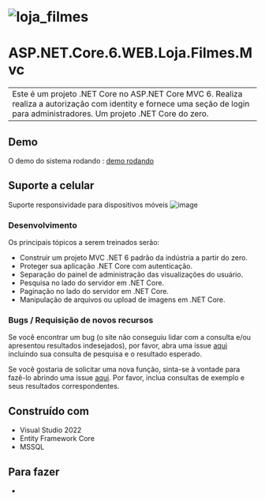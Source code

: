 # ![loja_filmes](https://github.com/suarezrafael/ASP.NET.Core.6.WEB.Loja.Filmes.Mvc/assets/29218714/05a7e663-736b-485c-9afb-b91f84466a48)

# ASP.NET.Core.6.WEB.Loja.Filmes.Mvc
<table>
<tr>
<td>
Este é um projeto .NET Core no ASP.NET Core MVC 6.
Realiza realiza a autorização com identity e fornece uma seção de login para administradores. 
Um projeto .NET Core do zero.
</td>
</tr>
</table>

## Demo
O demo do sistema rodando :  [demo rodando](http://lojafilmesaspnet.somee.com/)

## Suporte a celular
Suporte responsividade para dispositivos móveis
![image](https://github.com/suarezrafael/ASP.NET.Core.6.WEB.Loja.Filmes.Mvc/assets/29218714/5672cd5e-c0c8-404b-94ae-aef81b105ee1)


### Desenvolvimento
Os principais tópicos a serem treinados serão:

- Construir um projeto MVC .NET 6 padrão da indústria a partir do zero.
- Proteger sua aplicação .NET Core com autenticação.
- Separação do painel de administração das visualizações do usuário.
- Pesquisa no lado do servidor em .NET Core.
- Paginação no lado do servidor em .NET Core.
- Manipulação de arquivos ou upload de imagens em .NET Core.

### Bugs / Requisição de novos recursos

Se você encontrar um bug (o site não conseguiu lidar com a consulta e/ou apresentou resultados indesejados), por favor, abra uma issue [aqui](https://github.com/suarezrafael/ASP.NET.Core.6.WEB.Loja.Filmes.Mvc/issues/new) incluindo sua consulta de pesquisa e o resultado esperado.

Se você gostaria de solicitar uma nova função, sinta-se à vontade para fazê-lo abrindo uma issue [aqui]([https://github.com/iharsh234/WebApp/issues/new](https://github.com/suarezrafael/ASP.NET.Core.6.WEB.Loja.Filmes.Mvc/issues/new)). Por favor, inclua consultas de exemplo e seus resultados correspondentes.

## Construído com  

- Visual Studio 2022
- Entity Framework Core
- MSSQL
 

## Para fazer
- 
